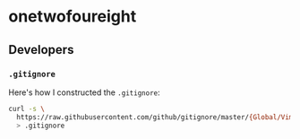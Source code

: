 # onetwofoureight

## Developers

### `.gitignore`

Here's how I constructed the `.gitignore`:

```bash
curl -s \
  https://raw.githubusercontent.com/github/gitignore/master/{Global/Vim,Global/VisualStudioCode,Global/macOS,community/Golang/Hugo}.gitignore \
  > .gitignore
```
